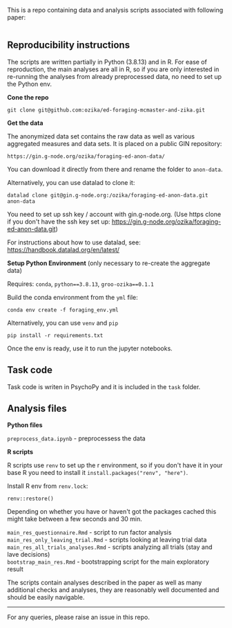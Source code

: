 This is a repo containing data and analysis scripts associated with following paper: 

```

```

## Reproducibility instructions

The scripts are written partially in Python (3.8.13) and in R. For ease of reproduction, the main analyses are all in R, so if you are only interested in re-running the analyses from already preprocessed data, no need to set up the Python env. 

**Cone the repo** 

`git clone git@github.com:ozika/ed-foraging-mcmaster-and-zika.git`

**Get the data** 

The anonymized data set contains the raw data as well as various aggregated measures and data sets. It is placed on a public GIN repository: 

`https://gin.g-node.org/ozika/foraging-ed-anon-data/` 

You can download it directly from there and rename the folder to `anon-data`. 

Alternatively, you can use datalad to clone it:

`datalad clone git@gin.g-node.org:/ozika/foraging-ed-anon-data.git anon-data` 

You need to set up ssh key / account with gin.g-node.org. (Use https clone if you don't have the ssh key set up: https://gin.g-node.org/ozika/foraging-ed-anon-data.git)

For instructions about how to use datalad, see: https://handbook.datalad.org/en/latest/ 



**Setup Python Environment** (only necessary to re-create the aggregate data)

Requires: `conda`, `python==3.8.13`, `groo-ozika==0.1.1`

Build the conda environment from the `yml` file:

`conda env create -f foraging_env.yml`

Alternatively, you can use `venv` and `pip`

`pip install -r requirements.txt`

Once the env is ready, use it to run the jupyter notebooks. 

## Task code

Task code is writen in PsychoPy and it is included in the `task` folder. 

## Analysis files

**Python files** 

`preprocess_data.ipynb` - preprocessess the data 


**R scripts** 

R scripts use `renv` to set up the r environment, so if you don't have it in your base R you need to install it `install.packages("renv", "here")`. 

Install R env from `renv.lock`:

`renv::restore()`

Depending on whether you have or haven't got the packages cached this might take between a few seconds and 30 min.

`main_res_questionnaire.Rmd` - script to run factor analysis  
`main_res_only_leaving_trial.Rmd` - scripts looking at leaving trial data  
`main_res_all_trials_analyses.Rmd` - scripts analyzing all trials (stay and lave decisions)  
`bootstrap_main_res.Rmd` - bootstrapping script for the main exploratory result

The scripts contain analyses described in the paper as well as many additional checks and analyses, they are reasonably well documented and should be easily navigable. 

--- 

For any queries, please raise an issue in this repo. 








